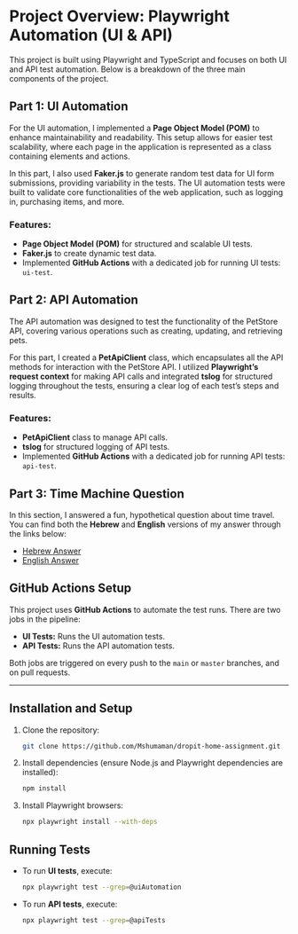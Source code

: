 # Project Overview: Playwright Automation (UI & API)

This project is built using Playwright and TypeScript and focuses on both UI and API test automation. Below is a breakdown of the three main components of the project.

## Part 1: UI Automation

For the UI automation, I implemented a **Page Object Model (POM)** to enhance maintainability and readability. This setup allows for easier test scalability, where each page in the application is represented as a class containing elements and actions.

In this part, I also used **Faker.js** to generate random test data for UI form submissions, providing variability in the tests. The UI automation tests were built to validate core functionalities of the web application, such as logging in, purchasing items, and more.

### Features:
- **Page Object Model (POM)** for structured and scalable UI tests.
- **Faker.js** to create dynamic test data.
- Implemented **GitHub Actions** with a dedicated job for running UI tests: `ui-test`.

## Part 2: API Automation

The API automation was designed to test the functionality of the PetStore API, covering various operations such as creating, updating, and retrieving pets.

For this part, I created a **PetApiClient** class, which encapsulates all the API methods for interaction with the PetStore API. I utilized **Playwright’s request context** for making API calls and integrated **tslog** for structured logging throughout the tests, ensuring a clear log of each test’s steps and results.

### Features:
- **PetApiClient** class to manage API calls.
- **tslog** for structured logging of API tests.
- Implemented **GitHub Actions** with a dedicated job for running API tests: `api-test`.

## Part 3: Time Machine Question

In this section, I answered a fun, hypothetical question about time travel. You can find both the **Hebrew** and **English** versions of my answer through the links below:

- [Hebrew Answer](./path_to_hebrew_answer.md)
- [English Answer](./path_to_english_answer.md)

## GitHub Actions Setup

This project uses **GitHub Actions** to automate the test runs. There are two jobs in the pipeline:

- **UI Tests:** Runs the UI automation tests.
- **API Tests:** Runs the API automation tests.

Both jobs are triggered on every push to the `main` or `master` branches, and on pull requests.

---

## Installation and Setup

1. Clone the repository:
   ```bash
   git clone https://github.com/Mshumaman/dropit-home-assignment.git
   ```

2. Install dependencies (ensure Node.js and Playwright dependencies are installed):
   ```bash
   npm install
   ```

3. Install Playwright browsers:
   ```bash
   npx playwright install --with-deps
   ```

## Running Tests

- To run **UI tests**, execute:
  ```bash
  npx playwright test --grep=@uiAutomation
  ```

- To run **API tests**, execute:
  ```bash
  npx playwright test --grep=@apiTests
  ```